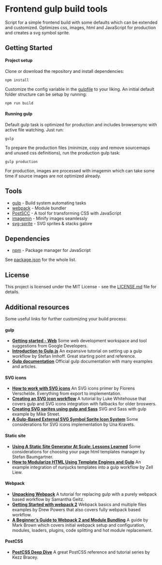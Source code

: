 # Frontend gulp build tools

Script for a simple frontend build with some defaults which can be extended and customized. Optimizes css, images, html and JavaScript for production and creates a svg symbol sprite.

## Getting Started

#### Project setup

Clone or download the repository and install dependencies:

```
npm install
```

Customize the config variable in the [gulpfile](gulpfile.js) to your liking. An initial default folder structure can be setup by running:

```
npm run build
```

#### Running gulp

Default gulp task is optimized for production and includes browsersync with active file watching. Just run:

```
gulp
```

To prepare the production files (minimize, copy and remove sourcemaps and unused css definitions), run the production gulp task:

```
gulp production
```

For production, images are processed with imagemin which can take some time if source images are not optimized already.

## Tools

* [gulp](http://gulpjs.com/) - Build system automating tasks
* [webpack](https://webpack.github.io/) - Module bundler
* [PostSCC](http://postcss.org/) - A tool for transforming CSS with JavaScript
* [imagemin](https://github.com/imagemin/imagemin) - Minify images seamlessly
* [svg-sprite](https://github.com/jkphl/svg-sprite) - SVG sprites & stacks galore

## Dependencies

* [npm](https://www.npmjs.com/) - Package manager for JavaScript

See [package.json](package.json) for the whole list.

## License

This project is licensed under the MIT License - see the [LICENSE.md](LICENSE.md) file for details.

## Additional resources

Some useful links for further customizing your build process:

#### gulp

* **[Getting started - Web](https://developers.google.com/web/tools/setup/)** Some web development workspace and tool suggestions from Google Developers.
* **[Introduction to Gulp.js](https://stefanimhoff.de/tags/gulp/)** An expansive tutorial on setting up a gulp workflow by Stefan Imhoff. Great starting point and reference.
* **[Gulp documentation](https://github.com/gulpjs/gulp/blob/master/docs/README.md)** Official gulp documentation with many examples and articles.

#### SVG icons

* **[How to work with SVG icons](https://fvsch.com/code/svg-icons/how-to/)** An SVG icons primer by Florens Verschelde. Everything from export to implementation.
* **[Creating an SVG icon workflow](https://lukewhitehouse.co.uk/blog/svg-icon-workflow/)** A tutorial by Luke Whitehouse that covers gulp and SVG icons integration with fallbacks for older broswers.
* **[Creating SVG sprites using gulp and Sass](https://www.liquidlight.co.uk/blog/article/creating-svg-sprites-using-gulp-and-sass/)** SVG and Sass with gulp example by Mike Street.
* **[A Gulp-Based External SVG Symbol Sprite Icon System](http://una.im/svg-icons/)** Some considerations for SVG icons implementation by Una Kravets.

#### Static site

* **[Using A Static Site Generator At Scale: Lessons Learned](https://www.smashingmagazine.com/2016/08/using-a-static-site-generator-at-scale-lessons-learned/)** Some considerations for choosing your page html templates manager by Stefan Baumgartner.
* **[How to Modularize HTML Using Template Engines and Gulp](https://zellwk.com/blog/nunjucks-with-gulp/)** An example integration of nunjucks templates into a gulp workflow by Zell Liew.

#### Webpack

* **[Unpacking Webpack](https://blog.tighten.co/unpacking-webpack)** A tutorial for replacing gulp with a purely webpack based workflow by Samantha Geitz.
* **[Getting Started with webpack 2](https://blog.madewithenvy.com/getting-started-with-webpack-2-ed2b86c68783)** Webpack basics and multiple files examples by Drew Powers that also covers fully webpack based workflow.
* **[A Beginner’s Guide to Webpack 2 and Module Bundling](https://www.sitepoint.com/beginners-guide-to-webpack-2-and-module-bundling/)** A guide by Mark Brown which covers initial webpack setup and configuration, modules, loaders, plugins, code splitting and hot module replacement.

#### PostCSS

* **[PostCSS Deep Dive](https://webdesign.tutsplus.com/series/postcss-deep-dive--cms-889)** A great PostCSS reference and tutorial series by Kezz Bracey.

